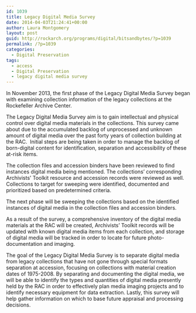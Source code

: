 ```yaml
---
id: 1039
title: Legacy Digital Media Survey
date: 2014-04-03T21:24:41+00:00
author: Laura Montgomery
layout: post
guid: http://rockarch.org/programs/digital/bitsandbytes/?p=1039
permalink: /?p=1039
categories:
  - Digital Preservation
tags:
  - access
  - Digital Preservation
  - legacy digital media survey
---
```

In November 2013, the first phase of the Legacy Digital Media Survey began with examining collection information of the legacy collections at the Rockefeller Archive Center.

The Legacy Digital Media Survey aim is to gain intellectual and physical control over digital media materials in the collections. This survey came about due to the accumulated backlog of unprocessed and unknown amount of digital media over the past forty years of collection building at the RAC.  Initial steps are being taken in order to manage the backlog of born-digital content for identification, separation and accessibility of these at-risk items.<!--more-->

The collection files and accession binders have been reviewed to find instances digital media being mentioned. The collections’ corresponding Archivists’ Toolkit resource and accession records were reviewed as well. Collections to target for sweeping were identified, documented and prioritized based on predetermined criteria.

The next phase will be sweeping the collections based on the identified instances of digital media in the collection files and accession binders.

As a result of the survey, a comprehensive inventory of the digital media materials at the RAC will be created, Archivists’ Toolkit records will be updated with known digital media items from each collection, and storage of digital media will be tracked in order to locate for future photo-documentation and imaging.

The goal of the Legacy Digital Media Survey is to separate digital media from legacy collections that have not gone through special formats separation at accession, focusing on collections with material creation dates of 1975-2008. By separating and documenting the digital media, we will be able to identify the types and quantities of digital media presently held by the RAC in order to effectively plan media imaging projects and to identify necessary equipment for data extraction. Lastly, this survey will help gather information on which to base future appraisal and processing decisions.